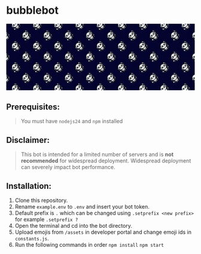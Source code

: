 # bubblebot

<img src="https://github.com/maazinalthaf/bubblebot/blob/main/assets/banner.png?raw=true"/>


## Prerequisites: 
> You must have `nodejs24` and `npm` installed


## Disclaimer:
> This bot is intended for a limited number of servers and is **not recommended** for widespread deployment. Widespread deployment can severely impact bot performance. 

## Installation: 
1. Clone this repository.
2. Rename `example.env` to `.env` and insert your bot token.
3. Default prefix is `.` which can be changed using `.setprefix <new prefix>` for example `.setprefix ?`
6. Open the terminal and cd into the bot directory.
7. Upload emojis from `/assets` in developer portal and change emoji ids in `constants.js`. 
8. Run the following commands in order `npm install` `npm start`
